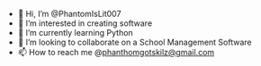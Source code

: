 - 👋 Hi, I’m @PhantomIsLit007
- 👀 I’m interested in creating software
- 🌱 I’m currently learning Python
- 💞️ I’m looking to collaborate on a School Management Software
- 📫 How to reach me @phanthomgotskilz@gmail.com 

<!---
PhantomIsLit007/PhantomIsLit007 is a ✨ special ✨ repository because its `README.md` (this file) appears on your GitHub profile.
You can click the Preview link to take a look at your changes.
--->
